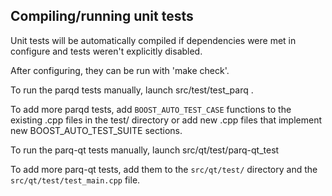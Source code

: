 Compiling/running unit tests
----------------------------

Unit tests will be automatically compiled if dependencies were met in configure
and tests weren't explicitly disabled.

After configuring, they can be run with 'make check'.

To run the parqd tests manually, launch src/test/test_parq .

To add more parqd tests, add `BOOST_AUTO_TEST_CASE` functions to the existing
.cpp files in the test/ directory or add new .cpp files that
implement new BOOST_AUTO_TEST_SUITE sections.

To run the parq-qt tests manually, launch src/qt/test/parq-qt_test

To add more parq-qt tests, add them to the `src/qt/test/` directory and
the `src/qt/test/test_main.cpp` file.